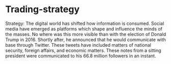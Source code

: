 # Trading-strategy

Strategy: The digital world has shifted how information is  consumed. Social media have emerged as platforms which shape and influence the minds of the masses.  No where was this more visible than with the election of Donald Trump in 2016. Shortly after, he announced that he would communicate with base through Twitter. These tweets have included matters of national security, foreign affairs, and economic matters.  These notes from a sitting president were communicated to his 66.8 million followers in an instant. 

